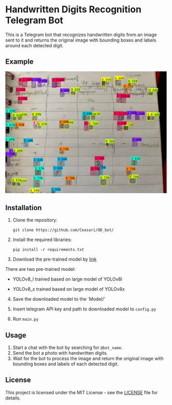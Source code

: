 # Handwritten Digits Recognition Telegram Bot

This is a Telegram bot that recognizes handwritten digits from an image sent to it and returns the original image with bounding boxes and labels around each detected digit.


## Example

![Example image with handwritten digits and corresponding output](example1.jpg)



## Installation

1. Clone the repository:

    ```
    git clone https://github.com/Ceasari/OD_bot/
    ```

2. Install the required libraries:

    ```
    pip install -r requirements.txt
    ```

3. Download the pre-trained model by [link](https://drive.google.com/drive/folders/17ha83DuhPzufn5oN54mMY3WVq3UW3u47?usp=sharing) 


There are two pre-trained model: 
      
* YOLOv8_l trained based on large model of YOLOv8l
      
* YOLOv8_x trained based on large model of YOLOv8x

4. Save the downloaded model to the `Model/'
   
5. Insert telegram API key and path to downloaded model to `config.py`

6. Run `main.py`

## Usage

1. Start a chat with the bot by searching for `@bot_name`.
2. Send the bot a photo with handwritten digits.
3. Wait for the bot to process the image and return the original image with bounding boxes and labels of each detected digit.

## License

This project is licensed under the MIT License - see the [LICENSE](LICENSE) file for details.
